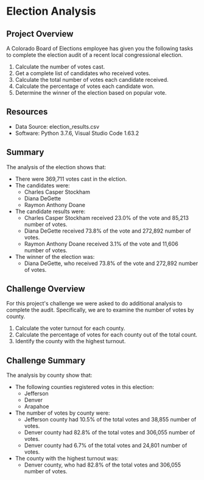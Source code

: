 # Election Analysis

## Project Overview
A Colorado Board of Elections employee has given you the following tasks to complete the election audit of a recent local congressional election.

1. Calculate the number of votes cast.
2. Get a complete list of candidates who received votes.
3. Calculate the total number of votes each candidate received.
4. Calculate the percentage of votes each candidate won.
5. Determine the winner of the election based on popular vote.

## Resources
- Data Source: election_results.csv
- Software: Python 3.7.6, Visual Studio Code 1.63.2

## Summary
The analysis of the election shows that:

- There were 369,711 votes cast in the elction.
- The candidates were:
    - Charles Casper Stockham
    - Diana DeGette
    - Raymon Anthony Doane
- The candidate results were:
    - Charles Casper Stockham received 23.0% of the vote and 85,213 number of votes.
    - Diana DeGette received 73.8% of the vote and 272,892 number of votes.
    - Raymon Anthony Doane received 3.1% of the vote and 11,606 number of votes.
- The winner of the election was:
    - Diana DeGette, who received 73.8% of the vote and 272,892 number of votes.

## Challenge Overview
For this project's challenge we were asked to do additional analysis to complete the audit. Specifically, we are to examine the number of votes by county.

1. Calculate the voter turnout for each county.
2. Calculate the percentage of votes for each county out of the total count.
3. Identify the county with the highest turnout.

## Challenge Summary
The analysis by county show that:

- The following counties registered votes in this election:
    - Jefferson
    - Denver
    - Arapahoe
- The number of votes by county were:
    - Jefferson county had 10.5% of the total votes and 38,855 number of votes.
    - Denver county had 82.8% of the total votes and 306,055 number of votes.
    - Denver county had 6.7% of the total votes and 24,801 number of votes.
- The county with the highest turnout was:
    - Denver county, who had 82.8% of the total votes and 306,055 number of votes.
